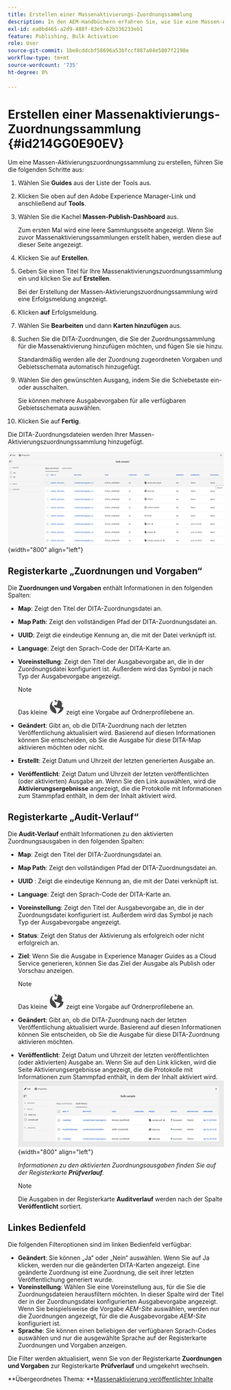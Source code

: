 ```yaml
---
title: Erstellen einer Massenaktivierungs-Zuordnungssammlung
description: In den AEM-Handbüchern erfahren Sie, wie Sie eine Massen-Aktivierungszuordnungssammlung erstellen.
exl-id: ea0bd465-a2d9-488f-83e9-62b336233eb1
feature: Publishing, Bulk Activation
role: User
source-git-commit: 1be8cddcbf58696a53bfccf887a04e5807f2198e
workflow-type: tm+mt
source-wordcount: '735'
ht-degree: 0%

---
```


# Erstellen einer Massenaktivierungs-Zuordnungssammlung {#id214GG0E90EV}

Um eine Massen-Aktivierungszuordnungssammlung zu erstellen, führen Sie die folgenden Schritte aus:

1. Wählen Sie **Guides** aus der Liste der Tools aus.

1. Klicken Sie oben auf den Adobe Experience Manager-Link und anschließend auf **Tools**.

1. Wählen Sie die Kachel **Massen-Publish-Dashboard** aus.

   Zum ersten Mal wird eine leere Sammlungsseite angezeigt. Wenn Sie zuvor Massenaktivierungssammlungen erstellt haben, werden diese auf dieser Seite angezeigt.

1. Klicken Sie auf **Erstellen**.

1. Geben Sie einen Titel für Ihre Massenaktivierungszuordnungssammlung ein und klicken Sie auf **Erstellen**.

   Bei der Erstellung der Massen-Aktivierungszuordnungssammlung wird eine Erfolgsmeldung angezeigt.

1. Klicken **auf** Erfolgsmeldung.

1. Wählen Sie **Bearbeiten** und dann **Karten hinzufügen** aus.

1. Suchen Sie die DITA-Zuordnungen, die Sie der Zuordnungssammlung für die Massenaktivierung hinzufügen möchten, und fügen Sie sie hinzu.

   Standardmäßig werden alle der Zuordnung zugeordneten Vorgaben und Gebietsschemata automatisch hinzugefügt.

1. Wählen Sie den gewünschten Ausgang, indem Sie die Schiebetaste ein- oder ausschalten.

   Sie können mehrere Ausgabevorgaben für alle verfügbaren Gebietsschemata auswählen.

1. Klicken Sie auf **Fertig**.

Die DITA-Zuordnungsdateien werden Ihrer Massen-Aktivierungszuordnungssammlung hinzugefügt.

![ erstellte Massenaktivierungs-Sammlung](images/bulk-activation-collection-created.png){width="800" align="left"}

## Registerkarte „Zuordnungen und Vorgaben“

Die **Zuordnungen und Vorgaben** enthält Informationen in den folgenden Spalten:

- **Map**: Zeigt den Titel der DITA-Zuordnungsdatei an.
- **Map Path**: Zeigt den vollständigen Pfad der DITA-Zuordnungsdatei an.

- **UUID**: Zeigt die eindeutige Kennung an, die mit der Datei verknüpft ist.

- **Language**: Zeigt den Sprach-Code der DITA-Karte an.
- **Voreinstellung**: Zeigt den Titel der Ausgabevorgabe an, die in der Zuordnungsdatei konfiguriert ist. Außerdem wird das Symbol je nach Typ der Ausgabevorgabe angezeigt.

  >[!NOTE]
  >
  > Das kleine ![](images/global-preset-icon.svg) zeigt eine Vorgabe auf Ordnerprofilebene an.

- **Geändert**: Gibt an, ob die DITA-Zuordnung nach der letzten Veröffentlichung aktualisiert wird. Basierend auf diesen Informationen können Sie entscheiden, ob Sie die Ausgabe für diese DITA-Map aktivieren möchten oder nicht.
- **Erstellt**: Zeigt Datum und Uhrzeit der letzten generierten Ausgabe an.
- **Veröffentlicht**: Zeigt Datum und Uhrzeit der letzten veröffentlichten (oder aktivierten) Ausgabe an. Wenn Sie den Link auswählen, wird die **Aktivierungsergebnisse** angezeigt, die die Protokolle mit Informationen zum Stammpfad enthält, in dem der Inhalt aktiviert wird.

## Registerkarte „Audit-Verlauf“

Die **Audit-Verlauf** enthält Informationen zu den aktivierten Zuordnungsausgaben in den folgenden Spalten:
- **Map**: Zeigt den Titel der DITA-Zuordnungsdatei an.
- **Map Path**: Zeigt den vollständigen Pfad der DITA-Zuordnungsdatei an.
- **UUID** : Zeigt die eindeutige Kennung an, die mit der Datei verknüpft ist.
- **Language**: Zeigt den Sprach-Code der DITA-Karte an.
- **Voreinstellung**: Zeigt den Titel der Ausgabevorgabe an, die in der Zuordnungsdatei konfiguriert ist. Außerdem wird das Symbol je nach Typ der Ausgabevorgabe angezeigt.
- **Status**: Zeigt den Status der Aktivierung als erfolgreich oder nicht erfolgreich an.
- **Ziel**: Wenn Sie die Ausgabe in Experience Manager Guides as a Cloud Service generieren, können Sie das Ziel der Ausgabe als Publish oder Vorschau anzeigen.

  >[!NOTE]
  >
  > Das kleine ![](images/global-preset-icon.svg) zeigt eine Vorgabe auf Ordnerprofilebene an.

- **Geändert**: Gibt an, ob die DITA-Zuordnung nach der letzten Veröffentlichung aktualisiert wurde. Basierend auf diesen Informationen können Sie entscheiden, ob Sie die Ausgabe für diese DITA-Zuordnung aktivieren möchten.
- **Veröffentlicht**: Zeigt Datum und Uhrzeit der letzten veröffentlichten (oder aktivierten) Ausgabe an. Wenn Sie auf den Link klicken, wird die Seite Aktivierungsergebnisse angezeigt, die die Protokolle mit Informationen zum Stammpfad enthält, in dem der Inhalt aktiviert wird.
  ![ hat die Registerkarte „Audit-Verlauf der Massenaktivierungssammlung“ erstellt](images/bulk-collection-audit-history.png){width="800" align="left"}

  *Informationen zu den aktivierten Zuordnungsausgaben finden Sie auf der Registerkarte **Prüfverlauf**.*


  >[!NOTE]
  >
  > Die Ausgaben in der Registerkarte **Auditverlauf** werden nach der Spalte **Veröffentlicht** sortiert.



## Linkes Bedienfeld

Die folgenden Filteroptionen sind im linken Bedienfeld verfügbar:

- **Geändert**: Sie können „Ja“ oder „Nein“ auswählen. Wenn Sie auf Ja klicken, werden nur die geänderten DITA-Karten angezeigt. Eine geänderte Zuordnung ist eine Zuordnung, die seit ihrer letzten Veröffentlichung generiert wurde.
- **Voreinstellung**: Wählen Sie eine Voreinstellung aus, für die Sie die Zuordnungsdateien herausfiltern möchten. In dieser Spalte wird der Titel der in der Zuordnungsdatei konfigurierten Ausgabevorgabe angezeigt. Wenn Sie beispielsweise die Vorgabe *AEM-Site* auswählen, werden nur die Zuordnungen angezeigt, für die die Ausgabevorgabe *AEM-Site* konfiguriert ist.
- **Sprache**: Sie können einen beliebigen der verfügbaren Sprach-Codes auswählen und nur die ausgewählte Sprache auf der Registerkarte Zuordnungen und Vorgaben anzeigen.

Die Filter werden aktualisiert, wenn Sie von der Registerkarte **Zuordnungen und Vorgaben** zur Registerkarte **Prüfverlauf** und umgekehrt wechseln.

**Übergeordnetes Thema: **[Massenaktivierung veröffentlichter Inhalte](conf-bulk-activation.md)
